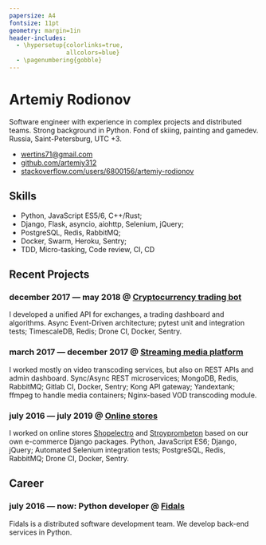 ```yaml
---
papersize: A4
fontsize: 11pt
geometry: margin=1in
header-includes:
  - \hypersetup{colorlinks=true,
                allcolors=blue}
  - \pagenumbering{gobble}
---
```


# Artemiy Rodionov

Software engineer with experience in complex projects and distributed teams. Strong background in Python. Fond of skiing, painting and gamedev. Russia, Saint-Petersburg, UTC +3.

- [wertins71@gmail.com](mailto:wertins71@gmail.com)
- [github.com/artemiy312](https://github.com/artemiy312)
- [stackoverflow.com/users/6800156/artemiy-rodionov](https://stackoverflow.com/users/6800156/artemiy-rodionov)

## Skills
- Python, JavaScript ES5/6, C++/Rust;
- Django, Flask, asyncio, aiohttp, Selenium, jQuery;
- PostgreSQL, Redis, RabbitMQ;
- Docker, Swarm, Heroku, Sentry;
- TDD, Micro-tasking, Code review, CI, CD

## Recent Projects

### december 2017 &mdash; may 2018 @ [Cryptocurrency trading bot](https://github.com/fidals/cryptotrader)

I developed a unified API for exchanges, a trading dashboard and algorithms. Async Event-Driven architecture; pytest unit and integration tests; TimescaleDB, Redis; Drone CI, Docker, Sentry.

### march 2017 &mdash; december 2017 @ [Streaming media platform](https://start.ru/)

I worked mostly on video transcoding services, but also on REST APIs and admin dashboard. Sync/Async REST microservices; MongoDB, Redis, RabbitMQ; Gitlab CI, Docker, Sentry; Kong API gateway; Yandextank; ffmpeg to handle media containers; Nginx-based VOD transcoding module.

### july 2016 &mdash; july 2019 @ [Online stores](https://github.com/fidals/)

I worked on online stores [Shopelectro](https://github.com/fidals/shopelectro) and [Stroyprombeton](https://github.com/fidals/Stroyprombeton) based on our own e-commerce Django packages. Python, JavaScript ES6; Django, jQuery; Automated Selenium integration tests; PostgreSQL, Redis, RabbitMQ; Drone CI, Docker, Sentry.

## Career

### july 2016 &mdash; now: Python developer @ [Fidals](https://fidals.com/)

Fidals is a distributed software development team. We develop back-end services in Python.
